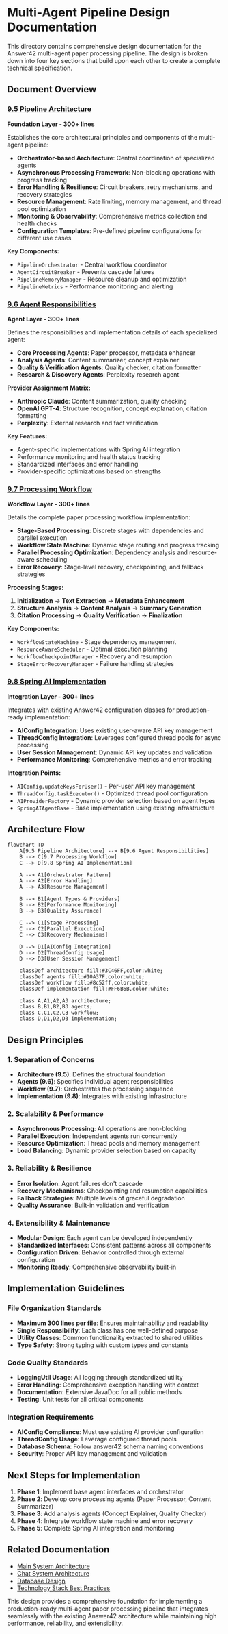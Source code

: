 # Multi-Agent Pipeline Design Documentation

This directory contains comprehensive design documentation for the Answer42 multi-agent paper processing pipeline. The design is broken down into four key sections that build upon each other to create a complete technical specification.

## Document Overview

### [9.5 Pipeline Architecture](./9.5-pipeline-architecture.md)
**Foundation Layer - 300+ lines**

Establishes the core architectural principles and components of the multi-agent pipeline:

- **Orchestrator-based Architecture**: Central coordination of specialized agents
- **Asynchronous Processing Framework**: Non-blocking operations with progress tracking
- **Error Handling & Resilience**: Circuit breakers, retry mechanisms, and recovery strategies
- **Resource Management**: Rate limiting, memory management, and thread pool optimization
- **Monitoring & Observability**: Comprehensive metrics collection and health checks
- **Configuration Templates**: Pre-defined pipeline configurations for different use cases

**Key Components:**
- `PipelineOrchestrator` - Central workflow coordinator
- `AgentCircuitBreaker` - Prevents cascade failures
- `PipelineMemoryManager` - Resource cleanup and optimization
- `PipelineMetrics` - Performance monitoring and alerting

### [9.6 Agent Responsibilities](./9.6-agent-responsibilities.md)
**Agent Layer - 300+ lines**

Defines the responsibilities and implementation details of each specialized agent:

- **Core Processing Agents**: Paper processor, metadata enhancer
- **Analysis Agents**: Content summarizer, concept explainer
- **Quality & Verification Agents**: Quality checker, citation formatter
- **Research & Discovery Agents**: Perplexity research agent

**Provider Assignment Matrix:**
- **Anthropic Claude**: Content summarization, quality checking
- **OpenAI GPT-4**: Structure recognition, concept explanation, citation formatting
- **Perplexity**: External research and fact verification

**Key Features:**
- Agent-specific implementations with Spring AI integration
- Performance monitoring and health status tracking
- Standardized interfaces and error handling
- Provider-specific optimizations based on strengths

### [9.7 Processing Workflow](./9.7-processing-workflow.md)
**Workflow Layer - 300+ lines**

Details the complete paper processing workflow implementation:

- **Stage-Based Processing**: Discrete stages with dependencies and parallel execution
- **Workflow State Machine**: Dynamic stage routing and progress tracking
- **Parallel Processing Optimization**: Dependency analysis and resource-aware scheduling
- **Error Recovery**: Stage-level recovery, checkpointing, and fallback strategies

**Processing Stages:**
1. **Initialization** → **Text Extraction** → **Metadata Enhancement**
2. **Structure Analysis** → **Content Analysis** → **Summary Generation**
3. **Citation Processing** → **Quality Verification** → **Finalization**

**Key Components:**
- `WorkflowStateMachine` - Stage dependency management
- `ResourceAwareScheduler` - Optimal execution planning
- `WorkflowCheckpointManager` - Recovery and resumption
- `StageErrorRecoveryManager` - Failure handling strategies

### [9.8 Spring AI Implementation](./9.8-spring-ai-implementation.md)
**Integration Layer - 300+ lines**

Integrates with existing Answer42 configuration classes for production-ready implementation:

- **AIConfig Integration**: Uses existing user-aware API key management
- **ThreadConfig Integration**: Leverages configured thread pools for async processing
- **User Session Management**: Dynamic API key updates and validation
- **Performance Monitoring**: Comprehensive metrics and error tracking

**Integration Points:**
- `AIConfig.updateKeysForUser()` - Per-user API key management
- `ThreadConfig.taskExecutor()` - Optimized thread pool configuration
- `AIProviderFactory` - Dynamic provider selection based on agent types
- `SpringAIAgentBase` - Base implementation using existing infrastructure

## Architecture Flow

```mermaid
flowchart TD
    A[9.5 Pipeline Architecture] --> B[9.6 Agent Responsibilities]
    B --> C[9.7 Processing Workflow]
    C --> D[9.8 Spring AI Implementation]
    
    A --> A1[Orchestrator Pattern]
    A --> A2[Error Handling]
    A --> A3[Resource Management]
    
    B --> B1[Agent Types & Providers]
    B --> B2[Performance Monitoring]
    B --> B3[Quality Assurance]
    
    C --> C1[Stage Processing]
    C --> C2[Parallel Execution]
    C --> C3[Recovery Mechanisms]
    
    D --> D1[AIConfig Integration]
    D --> D2[ThreadConfig Usage]
    D --> D3[User Session Management]
    
    classDef architecture fill:#3C46FF,color:white;
    classDef agents fill:#10A37F,color:white;
    classDef workflow fill:#8c52ff,color:white;
    classDef implementation fill:#FF6B6B,color:white;
    
    class A,A1,A2,A3 architecture;
    class B,B1,B2,B3 agents;
    class C,C1,C2,C3 workflow;
    class D,D1,D2,D3 implementation;
```

## Design Principles

### 1. Separation of Concerns
- **Architecture (9.5)**: Defines the structural foundation
- **Agents (9.6)**: Specifies individual agent responsibilities
- **Workflow (9.7)**: Orchestrates the processing sequence
- **Implementation (9.8)**: Integrates with existing infrastructure

### 2. Scalability & Performance
- **Asynchronous Processing**: All operations are non-blocking
- **Parallel Execution**: Independent agents run concurrently
- **Resource Optimization**: Thread pools and memory management
- **Load Balancing**: Dynamic provider selection based on capacity

### 3. Reliability & Resilience
- **Error Isolation**: Agent failures don't cascade
- **Recovery Mechanisms**: Checkpointing and resumption capabilities
- **Fallback Strategies**: Multiple levels of graceful degradation
- **Quality Assurance**: Built-in validation and verification

### 4. Extensibility & Maintenance
- **Modular Design**: Each agent can be developed independently
- **Standardized Interfaces**: Consistent patterns across all components
- **Configuration Driven**: Behavior controlled through external configuration
- **Monitoring Ready**: Comprehensive observability built-in

## Implementation Guidelines

### File Organization Standards
- **Maximum 300 lines per file**: Ensures maintainability and readability
- **Single Responsibility**: Each class has one well-defined purpose
- **Utility Classes**: Common functionality extracted to shared utilities
- **Type Safety**: Strong typing with custom types and constants

### Code Quality Standards
- **LoggingUtil Usage**: All logging through standardized utility
- **Error Handling**: Comprehensive exception handling with context
- **Documentation**: Extensive JavaDoc for all public methods
- **Testing**: Unit tests for all critical components

### Integration Requirements
- **AIConfig Compliance**: Must use existing AI provider configuration
- **ThreadConfig Usage**: Leverage configured thread pools
- **Database Schema**: Follow answer42 schema naming conventions
- **Security**: Proper API key management and validation

## Next Steps for Implementation

1. **Phase 1**: Implement base agent interfaces and orchestrator
2. **Phase 2**: Develop core processing agents (Paper Processor, Content Summarizer)
3. **Phase 3**: Add analysis agents (Concept Explainer, Quality Checker)
4. **Phase 4**: Integrate workflow state machine and error recovery
5. **Phase 5**: Complete Spring AI integration and monitoring

## Related Documentation

- [Main System Architecture](../system_architecture/README.md)
- [Chat System Architecture](../system_architecture/10-chat-system-architecture.md)
- [Database Design](../system_architecture/04-database-design.md)
- [Technology Stack Best Practices](../Technology%20Stack%20Best%20Practices.md)

This design provides a comprehensive foundation for implementing a production-ready multi-agent paper processing pipeline that integrates seamlessly with the existing Answer42 architecture while maintaining high performance, reliability, and extensibility.

